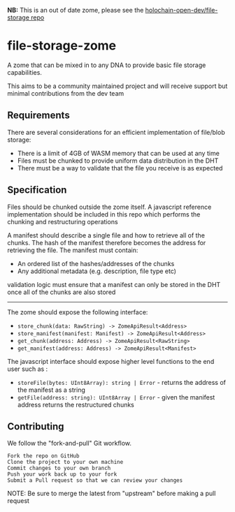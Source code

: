 **NB:** This is an out of date zome, please see the [holochain-open-dev/file-storage repo](https://github.com/holochain-open-dev/file-storage)

# file-storage-zome
A zome that can be mixed in to any DNA to provide basic file storage capabilities. 

This aims to be a community maintained project and will receive support but minimal contributions from the dev team 

## Requirements

There are several considerations for an efficient implementation of file/blob storage:
- There is a limit of 4GB of WASM memory that can be used at any time
- Files must be chunked to provide uniform data distribution in the DHT
- There must be a way to validate that the file you receive is as expected

## Specification

Files should be chunked outside the zome itself. A javascript reference implementation should be included in this repo which performs the chunking and restructuring operations

A manifest should describe a single file and how to retrieve all of the chunks. The hash of the manifest therefore becomes the address for retrieving the file.
The manifest must contain:

- An ordered list of the hashes/addresses of the chunks
- Any additional metadata (e.g. description, file type etc)

validation logic must ensure that a manifest can only be stored in the DHT once all of the chunks are also stored

---

The zome should expose the following interface:

- `store_chunk(data: RawString) -> ZomeApiResult<Address>`
- `store_manifest(manifest: Manifest) -> ZomeApiResult<Address>`
- `get_chunk(address: Address) -> ZomeApiResult<RawString>`
- `get_manifest(address: Address) -> ZomeApiResult<Manifest>`

The javascript interface should expose higher level functions to the end user such as :

- `storeFile(bytes: UInt8Array): string | Error` - returns the address of the manifest as a string
- `getFile(address: string): UInt8Array | Error` - given the manifest address returns the restructured chunks

## Contributing

We follow the "fork-and-pull" Git workflow.

    Fork the repo on GitHub
    Clone the project to your own machine
    Commit changes to your own branch
    Push your work back up to your fork
    Submit a Pull request so that we can review your changes

NOTE: Be sure to merge the latest from "upstream" before making a pull request
